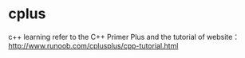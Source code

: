 # cplus
c++ learning refer to the C++ Primer Plus and the tutorial of website：http://www.runoob.com/cplusplus/cpp-tutorial.html


